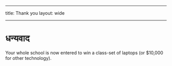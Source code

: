 * * *

title: Thank you layout: wide

* * *

# धन्यवाद

Your whole school is now entered to win a class-set of laptops (or $10,000 for other technology).